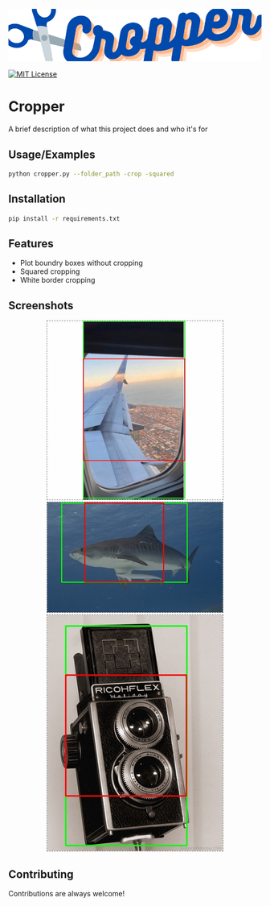 ![Logo](assets/cropper_logo.png)

[![MIT License](https://img.shields.io/badge/License-MIT-green.svg)](https://choosealicense.com/licenses/mit/)

# Cropper

A brief description of what this project does and who it's for

## Usage/Examples

```bash
python cropper.py --folder_path -crop -squared
```

## Installation

```bash
pip install -r requirements.txt
```

## Features

- Plot boundry boxes without cropping
- Squared cropping
- White border cropping

## Screenshots

<p align="center">
  <img src="assets/result_1.jpg" width="350" title="hover text" style="border:1px dashed gray"></br>
  <img src="assets/result_2.jpeg" width="350" style="border:1px dashed gray"></br>
  <img src="assets/result_3.jpeg" width="350" style="border:1px dashed gray"></br>
</p>

## Contributing

Contributions are always welcome!
